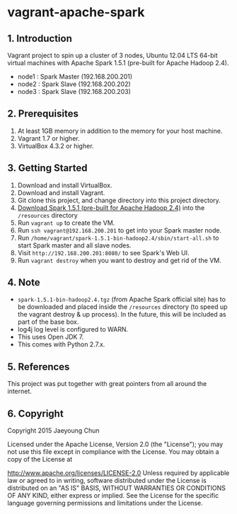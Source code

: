 # vagrant-apache-spark

## 1. Introduction
Vagrant project to spin up a cluster of 3 nodes, Ubuntu 12.04 LTS 64-bit virtual machines with Apache Spark 1.5.1 (pre-built for Apache Hadoop 2.4).
- node1 : Spark Master (192.168.200.201)
- node2 : Spark Slave (192.168.200.202)
- node3 : Spark Slave (192.168.200.203)

## 2. Prerequisites
1. At least 1GB memory in addition to the memory for your host machine.
2. Vagrant 1.7 or higher.
3. VirtualBox 4.3.2 or higher.

## 3. Getting Started
1. Download and install VirtualBox.
2. Download and install Vagrant.
3. Git clone this project, and change directory into this project directory.
4. [Download Spark 1.5.1 (pre-built for Apache Hadoop 2.4)](http://d3kbcqa49mib13.cloudfront.net/spark-1.5.1-bin-hadoop2.4.tgz) into the `/resources` directory
5. Run `vagrant up` to create the VM.
6. Run `ssh vagrant@192.168.200.201` to get into your Spark master node.
7. Run `/home/vagrant/spark-1.5.1-bin-hadoop2.4/sbin/start-all.sh` to start Spark master and all slave nodes.
8. Visit `http://192.168.200.201:8080/` to see Spark's Web UI.
9. Run `vagrant destroy` when you want to destroy and get rid of the VM.

## 4. Note
- `spark-1.5.1-bin-hadoop2.4.tgz` (from Apache Spark official site) has to be downloaded and placed inside the `/resources` directory (to speed up the vagrant destroy & up process). In the future, this will be included as part of the base box.
- log4j log level is configured to WARN.
- This uses Open JDK 7.
- This comes with Python 2.7.x.

## 5. References
This project was put together with great pointers from all around the internet.

## 6. Copyright
Copyright 2015 Jaeyoung Chun

Licensed under the Apache License, Version 2.0 (the "License"); you may not use this file except in compliance with the License. You may obtain a copy of the License at

http://www.apache.org/licenses/LICENSE-2.0
Unless required by applicable law or agreed to in writing, software distributed under the License is distributed on an "AS IS" BASIS, WITHOUT WARRANTIES OR CONDITIONS OF ANY KIND, either express or implied. See the License for the specific language governing permissions and limitations under the License.

